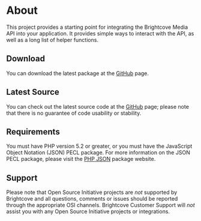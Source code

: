About
=====

This project provides a starting point for integrating the Brightcove Media API into your application. It provides simple ways to interact with the API, as well as a long list of helper functions.

Download
--------
You can download the latest package at the [GitHub](http://github.com/brightcoveosi/PHP-MAPI-Wrapper) page.

Latest Source
-------------
You can check out the latest source code at the [GitHub](http://github.com/brightcoveosi/PHP-MAPI-Wrapper) page; please note that there is no guarantee of code usability or stability.

Requirements
------------
You must have PHP version 5.2 or greater, or you must have the JavaScript Object Notation (JSON) PECL package. For more information on the JSON PECL package, please visit the [PHP JSON](http://www.php.net/json) package website.

Support
-------
Please note that Open Source Initiative projects are *not* supported by Brightcove and all questions, comments or issues should be reported through the appropriate OSI channels. Brightcove Customer Support will *not* assist you with any Open Source Initiative projects or integrations.